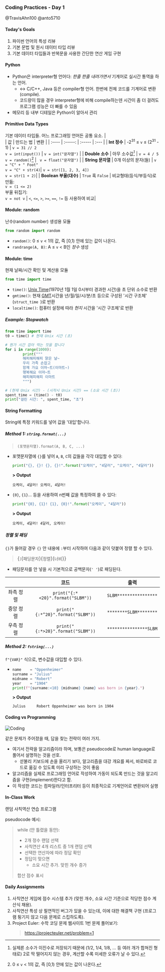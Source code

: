 ### Coding Practices - Day 1
@TravisAhn100
@anto5710

#### Today's Goals
1. 파이썬 언어의 특성 리뷰
2. 기본 문법 및 원시 데이터 타입 리뷰
3. 기본 데이터 타입들과 반복문을 사용한 간단한 연산 게임 구현

#### Python
* Python은 interpreter형 언어다: *한줄 한줄 내려가면서* 기계어로
  실시간 통역을 하는 언어.
  * <-> C/C++, Java 등은 compiler형 언어. 한번에 전체 코드를 기계어로 변환(compile).
  * 코드량이 많을 경우 interpreter형에 비해 compile하는덴 시간이 좀 더 걸려도
    프로그램 성능은 더 빠를 수 있음
* 메모리 등 내부 디테일은 Python이 알아서 관리

#### Primitive Data Types
기본 데이터 타입들. 어느 프로그래밍 언어든 공통 요소.
|    <br>   | 값     | 만드는 법 |  변환 |
| :---- |      :-----: | :----- | :--- |
| **Int 정수** | -2<sup>31</sup> ≤ `v` ≤ (2<sup>31</sup> - 1) | ```v = 31 // 2```<br> ```v = int(input())``` | ```v = int("문자열")``` |
| **Double 소수** | 아무 소수값[^dec] | ```v = 4 / 5 ``` <br> ```v = random()```[^rad] | ``` v = float("문자열")``` |
| **String 문자열** | 0개 이상의 문자(들) | ```v = "C" + " Foot" ``` <br> ```v = "C" + str(4)```| ```v = str([1, 2, 3, 4])```<br> ```v = str(1 + 2)```|
| **Boolean 부울(대수)** | `True` 혹 `False` | 비교형태(등식/부등식)로 만듦: <br>```v = (1 <= 2)``` <br> 부울 뒤집기: <br> ```v = not v``` |  `<`, `<=`, `>`, `>=`, `==`, `!=` 등 사용하여 비교|

#### Module: random
난수(random number) 생성용 모듈
```python
from random import random
```

* `random()`: 0 ≤ `v` < 1의 값, 즉 [0,1) 안에 있는 값이 나온다.
* `randrange(A, B)`: A ≤ `v` < B인 *정수* 생성

#### Module: time
현재 날짜/시간 확인 및 계산용 모듈
```python
from time import time
```
* `time()`: [Unix Time](https://en.wikipedia.org/wiki/Unix_time)(1970년 1월 1일 0시부터 경과한 시간)을 초 단위 소수로 반환
* `gmtime()`: 현재 [GMT](https://en.wikipedia.org/wiki/Greenwich_Mean_Time)시간을 년/월/일/시/분/초 등으로 구성된 '시간 구조체' (`struct_time `)로 반환
* `localtime()`: 컴퓨터 설정에 따라 *현지* 시간을 '시간 구조체'로 반환

##### Example: Stopwatch
```python
from time import time
t0 = time() # 현재 Unix 시간 (초)

# 뭔가 시간 잡아 먹는 짓을 합니다
for i in range(1000):
        print("""
        해피해피해피 맑은 날~
        우리 가족 손잡고
        함께 가요 이마~트(이마트~)
        행복해요 이마~트
        해피해피해피 이마트
        """)

# (현재 Unix 시간) - (시작시 Unix 시간) == (소요 시간 (초))
spent_time = (time() - t0)
print("걸린 시간: ", spent_time, "초")
```

#### String Formatting
String에 특정 키워드를 넣어 값을 '대입'합니다.

##### Method 1: `string.format(...)`
> `(포맷문자열).format(A, B, C, ...)`

* 포맷문자열에 `{}`를 넣어 `A`, `B`, `C`의 값들을 각각 대입할 수 있다:
  ```python
  print("{}, {}! {}, {}!".format("오케이", "4달러", "오케이", "4달러"))
  ```
  **\> Output**
  ```
  오케이, 4달러! 오케이, 4달러!
  ```
* `{0}`, `{1}`... 등을 사용하여 n번째 값을 특정하여 쓸 수 있다:
  ```python
  print("{0}, {1}! {1}, {0}!".format("오케이", "4달러"))
  ```
  **\> Output**
  ```
  오케이, 4달러! 4달러, 오케이!
  ```

##### 정렬 및 패딩
`{}`가 들어갈 경우 `{}` 안 내용에 `:`부터 시작하여 다음과 같이 덧붙여 정렬 할 수 있다.
> <big>{**:**(<small>패딩문자</small>)(<small>정렬</small>)(<small>너비</small>)}</big>
* 패딩문자를 안 넣을 시 기본적으로 공백문자(`' '`)로 패딩된다.


| <br> | 코드 | 출력 |
|:--------:|:-------:|:-----:|
|좌측 정렬 | ```print("{:*<20}".format("SLBM"))``` | ```SLBM****************```|
| 중앙 정렬 | ```print("{:*^20}".format("SLBM"))``` | ```********SLBM********```|
| 우측 정렬 |  ```print("{:*>20}".format("SLBM"))``` | ```****************SLBM```|
##### Method 2: `fstring(...)`
`f"{VAR}"` 식으로, 변수값을 대입할 수 있다.
* ```python
  name    = "Oppenheimer"
  surname = "Julius"
  midname = "Robert"
  year    = "1904"
  print(f"{surname:<10} {midname} {name} was born in {year}.")
  ```
  **\> Output**
  ```
  Julius     Robert Oppenheimer was born in 1904
  ```

#### Coding vs Programming

![Coding](./algo.png)

같은 문제가 주어졌을 때, 답을 찾는 전략이 여러 가지.
* 여기서 전략을 알고리즘이라 하며, 보통은 pseudocode로 human language로 풀어서 설명하는 것을 선호.
  * 섣불리 키보드에 손을 올리기 보다, 알고리즘을 대강 개요를 짜서, 바로바로 코드로 옮길 수 있도록 미리 구상하는 것이 좋음
* 알고리즘을 실제로 프로그래밍 언어로 작성하여 가동이 되도록 만드는 것을 알고리즘을 구현(implement)한다고 함.
* 이 작성한 코드는 컴파일러/인터프리터 등이 최종적으로 기계언어로 변환되어 실행

#### In-Class Work
랜덤 사칙역산 연습 프로그램

pseudocode 예시:

> while (안 틀렸을 동안):
> * 2개 정수 랜덤 선택
> * 사칙연산 4개 리스트 중 1개 랜덤 선택
> * 선택한 연산자에 따라 정답 확인
> * 정답이 맞으면
>   * 소요 시간 추가. 맞힌 개수 증가
>
> 합산 점수 표시

#### Daily Assignments
1. 사칙연산 게임에 점수 시스템 추가 (맞힌 개수, 소요 시간 기준으로 적당한 점수 계산식 채용).
2. 사칙연산 특성 상 필연적인 버그가 있을 수 있는데, 이에 대한 해결책 구현 (프로그램 튕기지 않고 다음 문제로 스킵하도록).
3. Project Euler: 수학 코딩 문제 웹사이트 1번 문제 풀어보기:
   > https://projecteuler.net/problem=1



[^dec]: 실제론 소수가 이진수로 저장되기 때문에 (1/2, 1/4, 1/8, ... 등 여러 개가 합쳐진 형태로) 2로 딱 떨어지지 않는 경우, 계산할 수록 미세한 오류가 날 수 있다.

[^rad]: 0 ≤ `v` < 1의 값, 즉 [0,1) 안에 있는 값이 나온다.




